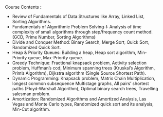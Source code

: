 Course Contents : 
- Review of Fundamentals of Data Structures like Array, Linked List, Sorting Algorithms.  
- Fundamentals of Algorithmic Problem Solving-I: Analysis of time complexity of small algorithms through step/frequency count method. (GCD, Prime Number, Sorting Algorithms)  
- Divide and Conquer Method: Binary Search, Merge Sort, Quick Sort, Randomized Quick Sort.  
- Heap & Priority Queues: Building a heap, Heap sort algorithm, Min-Priority queue, Max-Priority queue.  
- Greedy Technique: Fractional knapsack problem, Activity selection problem, Huffman’s cod, Minimum spanning trees (Kruskal’s Algorithm, Prim’s Algorithm), Dijkstra algorithm (Single Source Shortest Path). 
- Dynamic Programming: Knapsack problem, Matrix Chain Multiplication, longest common subsequence Multistage graphs, All pairs’ shortest paths (Floyd-Warshall Algorithm), Optimal binary search trees, Travelling salesman problem. 
- Amortization: Randomized Algorithms and Amortized Analysis, Las Vegas and Monte Carlo types, Randomized quick sort and its analysis, Min-Cut algorithm.
